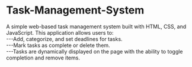 # Task-Management-System
A simple web-based task management system built with HTML, CSS, and JavaScript. 
This application allows users to:      
---Add, categorize, and set deadlines for tasks.     
---Mark tasks as complete or delete them.     
---Tasks are dynamically displayed on the page with the ability to toggle completion and remove items.
